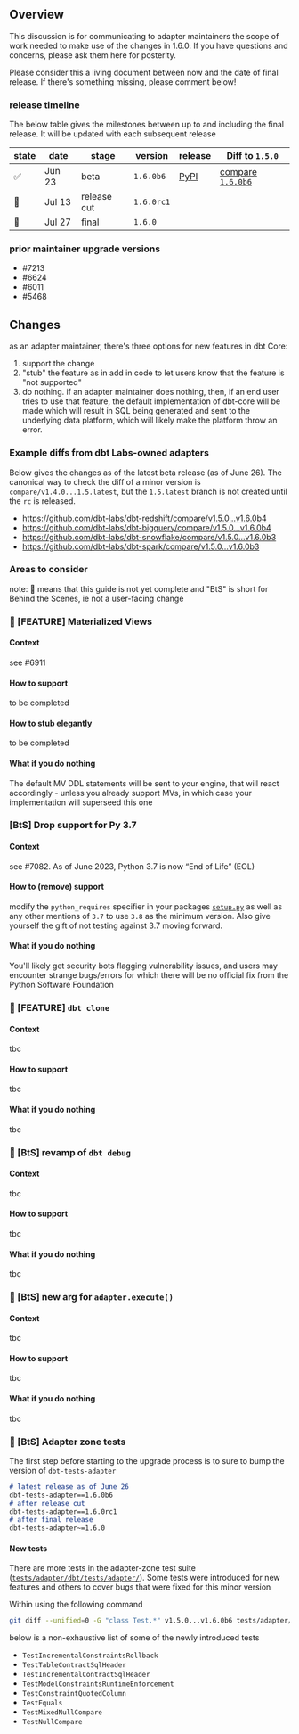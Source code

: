 
## Overview <!-- markdownlint-disable-line MD041 -->

This discussion is for communicating to adapter maintainers the scope of work needed to make use of the changes in 1.6.0. If you have questions and concerns, please ask them here for posterity.

Please consider this a living document between now and the date of final release. If there's something missing, please comment below!

### release timeline

The below table gives the milestones between up to and including the final release. It will be updated with each subsequent release

| **state**          | **date** | **stage**   | **version** | **release**                                        | Diff to `1.5.0`                                                                     |
| ------------------ | -------- | ----------- | ----------- | -------------------------------------------------- | ----------------------------------------------------------------------------------- |
| :white_check_mark: | Jun 23   | beta        | `1.6.0b6`   | [PyPI](https://pypi.org/project/dbt-core/1.6.0b6/) | [compare `1.6.0b6`](https://github.com/dbt-labs/dbt-core/compare/v1.5.0...v1.6.0b6) |
| :construction:     | Jul 13   | release cut | `1.6.0rc1`  |                                                    |                                                                                     |
| :construction:     | Jul 27   | final       | `1.6.0`     |                                                    |                                                                                     |

### prior maintainer upgrade versions

- #7213
- #6624
- #6011
- #5468

## Changes

as an adapter maintainer, there's three options for new features in dbt Core:

1. support the change
2. "stub" the feature as in add in code to let users know that the feature is "not supported"
3. do nothing. if an adapter maintainer does nothing, then, if an end user tries to use that feature, the default implementation of dbt-core will be made which will result in SQL being generated and sent to the underlying data platform, which will likely make the platform throw an error.

### Example diffs from dbt Labs-owned adapters

Below gives the changes as of the latest beta release (as of June 26). The canonical way to check the diff of a minor version is `compare/v1.4.0...1.5.latest`, but the `1.5.latest` branch is not created until the `rc` is released.

- <https://github.com/dbt-labs/dbt-redshift/compare/v1.5.0...v1.6.0b4>
- <https://github.com/dbt-labs/dbt-bigquery/compare/v1.5.0...v1.6.0b4>
- <https://github.com/dbt-labs/dbt-snowflake/compare/v1.5.0...v1.6.0b3>
- <https://github.com/dbt-labs/dbt-spark/compare/v1.5.0...v1.6.0b3>

### Areas to consider

note:  :construction: means that this guide is not yet complete and "BtS" is short for Behind the Scenes, ie not a user-facing change

### :construction: [FEATURE] Materialized Views

#### Context

see #6911

#### How to support

to be completed

#### How to stub elegantly

to be completed

#### What if you do nothing

The default MV DDL statements will be sent to your engine, that will react accordingly - unless you already support MVs, in which case your implementation will superseed this one

### [BtS] Drop support for Py 3.7

#### Context <!-- markdownlint-disable-line MD024 -->

see #7082. As of June 2023, Python 3.7 is now “End of Life” (EOL)

#### How to (remove) support <!-- markdownlint-disable-line MD024 -->

modify the `python_requires` specifier in your packages [`setup.py`](http://setup.py) as well as any other mentions of `3.7` to use `3.8` as the minimum version. Also give yourself the gift of not testing against 3.7 moving forward.

#### What if you do nothing <!-- markdownlint-disable-line MD024 -->

You'll likely get security bots flagging vulnerability issues, and users may encounter strange bugs/errors for which there will be no official fix from the Python Software Foundation

### :construction: [FEATURE] `dbt clone`

#### Context <!-- markdownlint-disable-line MD024 -->

tbc

#### How to support <!-- markdownlint-disable-line MD024 -->

tbc

#### What if you do nothing <!-- markdownlint-disable-line MD024 -->

tbc

### :construction: [BtS] revamp of `dbt debug`

#### Context <!-- markdownlint-disable-line MD024 -->

tbc

#### How to support <!-- markdownlint-disable-line MD024 -->

tbc

#### What if you do nothing <!-- markdownlint-disable-line MD024 -->

tbc

### :construction: [BtS] new arg for `adapter.execute()`

#### Context <!-- markdownlint-disable-line MD024 -->

tbc

#### How to support <!-- markdownlint-disable-line MD024 -->

tbc

#### What if you do nothing <!-- markdownlint-disable-line MD024 -->

tbc


### :construction: [BtS] Adapter zone tests

The first step before starting to the upgrade process is to sure to bump the version of `dbt-tests-adapter`

```md
# latest release as of June 26
dbt-tests-adapter==1.6.0b6
# after release cut
dbt-tests-adapter==1.6.0rc1
# after final release
dbt-tests-adapter~=1.6.0 
```

#### New tests

There are more tests in the adapter-zone test suite ([`tests/adapter/dbt/tests/adapter/`](https://github.com/dbt-labs/dbt-core/tree/main/tests/adapter/dbt/tests/adapter)). Some tests were introduced for new features and others to cover bugs that were fixed for this minor version

Within using the following command
```sh
git diff --unified=0 -G "class Test.*" v1.5.0...v1.6.0b6 tests/adapter/dbt/tests/adapter | grep -E 'class Test.*'
```

below is a non-exhaustive list of some of the newly introduced tests
- `TestIncrementalConstraintsRollback`
- `TestTableContractSqlHeader`
- `TestIncrementalContractSqlHeader`
- `TestModelConstraintsRuntimeEnforcement`
- `TestConstraintQuotedColumn`
- `TestEquals`
- `TestMixedNullCompare`
- `TestNullCompare`





